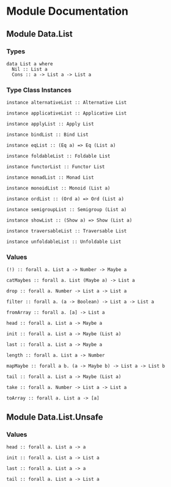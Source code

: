 # Module Documentation

## Module Data.List

### Types

    data List a where
      Nil :: List a
      Cons :: a -> List a -> List a


### Type Class Instances

    instance alternativeList :: Alternative List

    instance applicativeList :: Applicative List

    instance applyList :: Apply List

    instance bindList :: Bind List

    instance eqList :: (Eq a) => Eq (List a)

    instance foldableList :: Foldable List

    instance functorList :: Functor List

    instance monadList :: Monad List

    instance monoidList :: Monoid (List a)

    instance ordList :: (Ord a) => Ord (List a)

    instance semigroupList :: Semigroup (List a)

    instance showList :: (Show a) => Show (List a)

    instance traversableList :: Traversable List

    instance unfoldableList :: Unfoldable List


### Values

    (!) :: forall a. List a -> Number -> Maybe a

    catMaybes :: forall a. List (Maybe a) -> List a

    drop :: forall a. Number -> List a -> List a

    filter :: forall a. (a -> Boolean) -> List a -> List a

    fromArray :: forall a. [a] -> List a

    head :: forall a. List a -> Maybe a

    init :: forall a. List a -> Maybe (List a)

    last :: forall a. List a -> Maybe a

    length :: forall a. List a -> Number

    mapMaybe :: forall a b. (a -> Maybe b) -> List a -> List b

    tail :: forall a. List a -> Maybe (List a)

    take :: forall a. Number -> List a -> List a

    toArray :: forall a. List a -> [a]


## Module Data.List.Unsafe

### Values

    head :: forall a. List a -> a

    init :: forall a. List a -> List a

    last :: forall a. List a -> a

    tail :: forall a. List a -> List a